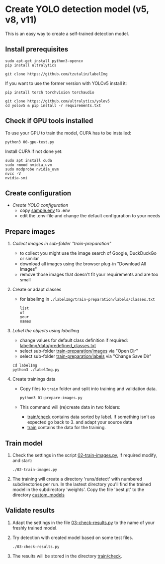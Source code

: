 # Create YOLO detection model (v5, v8, v11)

This is an easy way to create a self-trained detection model.

## Install prerequisites

```commandline
sudo apt-get install python3-opencv
pip install ultralytics

git clone https://github.com/tzutalin/labelImg
```

If you want to use the former version with YOLOv5 install it:

```commandline
pip install torch torchvision torchaudio

git clone https://github.com/ultralytics/yolov5
cd yolov5 & pip install -r requirements.txt
```

## Check if GPU tools installed

To use your GPU to train the model, CUPA has to be installed:

```commandline
python3 00-gpu-test.py
```

Install CUPA if not done yet:

```commandline
sudo apt install cuda
sudo rmmod nvidia_uvm
sudo modprobe nvidia_uvm
nvcc -V
nvidia-smi
```

## Create configuration

* _Create YOLO configuration_
  - copy [sample.env](sample.env) to .env
  - edit the .env-file and change the default configuration to your needs


## Prepare images

1. _Collect images in sub-folder "train-preparation"_
   - to collect you might use the image search of Google, DuckDuckGo or similar
   - download all images using the browser plug-in "Download All Images"
   - remove those images that doesn't fit your requirements and are too small
   

2. Create or adapt classes

   * for labelImg in `./labelImg/train-preparation/labels/classes.txt`

      ```commandline
      list
      of
      your
      names
      ```

3. _Label the objects using labelImg_
   - change values for default class definition if required: [labelImg/data/predefined_classes.txt](labelImg/data/predefined_classes.txt)
   - select sub-folder [train-preparation/images](train-preparation/images) via "Open Dir"
   - select sub-folder [train-preparation/labels](train-preparation/labels) via "Change Save Dir"

   ```commandline
   cd labelImg
   python3 ./labelImg.py
   ```

4. Create trainings data

   * Copy files to `train` folder and split into training and validation data.
      ```commandline
      python3 01-prepare-images.py
      ```
     
   * This command will (re)create data in two folders:
     * [train/check](train/check) contains data sorted by label. If something isn't as expected go back to 3. and 
       adapt your source data
     * [train](train) contains the data for the training.
     

## Train model

1. Check the settings in the script [02-train-images.py](./02-train-images.py), if required modify, and start:

    ```commandline
    ./02-train-images.py
    ```

2. The training will create a directory 'runs/detect' with numbered subdirectories per run. In the
   lastest directory you'll find the trained model in the subdirectory 'weights'. Copy the file 'best.pt' to
   the directory [custom_models](custom_models)

## Validate results

1. Adapt the settings in the file [03-check-results.py](./03-check-results.py) to the name of your freshly trained model.

2. Try detection with created model based on some test files.

    ```commandline
    ./03-check-results.py
    ```

3. The results will be stored in the directory [train/check](train/check).
